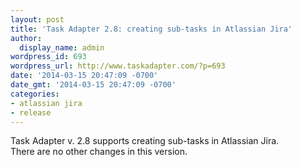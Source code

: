 ```yaml
---
layout: post
title: 'Task Adapter 2.8: creating sub-tasks in Atlassian Jira'
author:
  display_name: admin
wordpress_id: 693
wordpress_url: http://www.taskadapter.com/?p=693
date: '2014-03-15 20:47:09 -0700'
date_gmt: '2014-03-15 20:47:09 -0700'
categories:
- atlassian jira
- release
---
```

<p>Task Adapter v. 2.8 supports creating sub-tasks in Atlassian Jira.<br />
There are no other changes in this version.</p>
